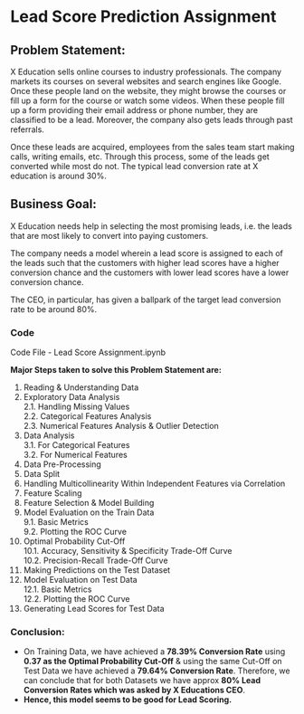 # Lead Score Prediction Assignment

## Problem Statement:
X Education sells online courses to industry professionals. The company markets its courses on several websites and search engines like Google. Once these people land on the website, they might browse the courses or fill up a form for the course or watch some videos. When these people fill up a form providing their email address or phone number, they are classified to be a lead. Moreover, the company also gets leads through past referrals.

Once these leads are acquired, employees from the sales team start making calls, writing emails, etc. Through this process, some of the leads get converted while most do not. The typical lead conversion rate at X education is around 30%.

## Business Goal:
X Education needs help in selecting the most promising leads, i.e. the leads that are most likely to convert into paying customers.

The company needs a model wherein a lead score is assigned to each of the leads such that the customers with higher lead scores have a higher conversion chance and the customers with lower lead scores have a lower conversion chance.

The CEO, in particular, has given a ballpark of the target lead conversion rate to be around 80%.

### Code
Code File - Lead Score Assignment.ipynb

<b>Major Steps taken to solve this Problem Statement are:</b>
1. Reading & Understanding Data
2. Exploratory Data Analysis<br>
  2.1. Handling Missing Values<br>
  2.2. Categorical Features Analysis<br>
  2.3. Numerical Features Analysis & Outlier Detection<br>
3. Data Analysis<br>
  3.1. For Categorical Features<br>
  3.2. For Numerical Features<br>
4. Data Pre-Processing
5. Data Split
6. Handling Multicollinearity Within Independent Features via Correlation
7. Feature Scaling
8. Feature Selection & Model Building
9. Model Evaluation on the Train Data<br>
  9.1. Basic Metrics<br>
  9.2. Plotting the ROC Curve<br>
10. Optimal Probability Cut-Off<br>
  10.1. Accuracy, Sensitivity & Specificity Trade-Off Curve<br>
  10.2. Precision-Recall Trade-Off Curve<br>
11. Making Predictions on the Test Dataset
12. Model Evaluation on Test Data<br>
  12.1. Basic Metrics<br>
  12.2. Plotting the ROC Curve<br>
13. Generating Lead Scores for Test Data

### Conclusion:
- On Training Data, we have achieved a <b>78.39% Conversion Rate</b> using <b>0.37 as the Optimal Probability Cut-Off</b> & using the same Cut-Off on Test Data we have achieved a <b>79.64% Conversion Rate</b>. Therefore, we can conclude that for both Datasets we have approx <b>80% Lead Conversion Rates which was asked by X Educations CEO</b>.
- <b>Hence, this model seems to be good for Lead Scoring.</b>
